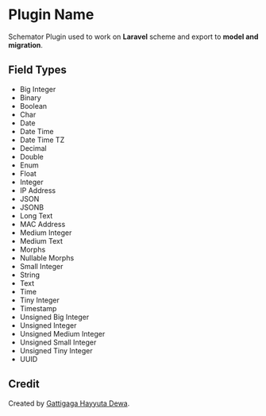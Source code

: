 # Plugin Name

Schemator Plugin used to work on **Laravel** scheme and export to **model and migration**.

## Field Types

- Big Integer
- Binary
- Boolean
- Char
- Date
- Date Time
- Date Time TZ
- Decimal
- Double
- Enum
- Float
- Integer
- IP Address
- JSON
- JSONB
- Long Text
- MAC Address
- Medium Integer
- Medium Text
- Morphs
- Nullable Morphs
- Small Integer
- String
- Text
- Time
- Tiny Integer
- Timestamp
- Unsigned Big Integer
- Unsigned Integer
- Unsigned Medium Integer
- Unsigned Small Integer
- Unsigned Tiny Integer
- UUID

## Credit

Created by [Gattigaga Hayyuta Dewa](https://github.com/gattigaga).
